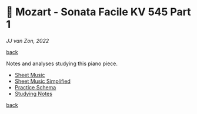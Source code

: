 🗿 Mozart - Sonata Facile KV 545 Part 1
=======================================

*JJ van Zon, 2022*

[back](../README.md)

Notes and analyses studying this piano piece.

- [Sheet Music](sheet-music/README.md)
- [Sheet Music Simplified](sheet-music-simplified/README.md)
- [Practice Schema](mozart-sonata-facile-part-1-practice-schema.md)
- [Studying Notes](mozart-sonata-facile-part-1-studying-notes.md)

[back](../README.md)